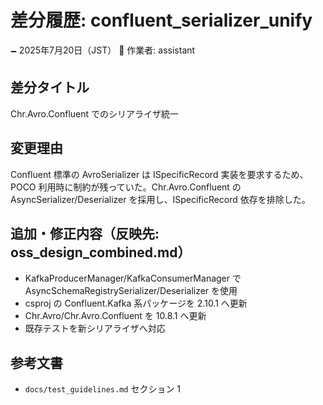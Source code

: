 # 差分履歴: confluent_serializer_unify

🗕 2025年7月20日（JST）
🧐 作業者: assistant

## 差分タイトル
Chr.Avro.Confluent でのシリアライザ統一

## 変更理由
Confluent 標準の AvroSerializer は ISpecificRecord 実装を要求するため、POCO 利用時に制約が残っていた。Chr.Avro.Confluent の AsyncSerializer/Deserializer を採用し、ISpecificRecord 依存を排除した。

## 追加・修正内容（反映先: oss_design_combined.md）
- KafkaProducerManager/KafkaConsumerManager で AsyncSchemaRegistrySerializer/Deserializer を使用
- csproj の Confluent.Kafka 系パッケージを 2.10.1 へ更新
- Chr.Avro/Chr.Avro.Confluent を 10.8.1 へ更新
- 既存テストを新シリアライザへ対応

## 参考文書
- `docs/test_guidelines.md` セクション 1
